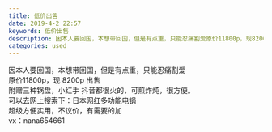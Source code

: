 ```yaml
---
title: 低价出售
date: 2019-4-2 22:57
keywords: 低价出售
description: 因本人要回国，本想带回国，但是有点重，只能忍痛割爱原价11800p，现8200p出售附赠三种锅盘，小红手抖音都很火的，可煎炸炖，很方便。可以去网上搜索下：日本网红多功能电锅超级方便实用，不议价，有需要的加vx：nana654661
categories: used
---
```

<td class="t_f" id="postmessage_3379147">

因本人要回国，本想带回国，但是有点重，只能忍痛割爱<br/>
原价11800p，现 8200p 出售<br/>
附赠三种锅盘，小红手 抖音都很火的，可煎炸炖，很方便。<br/>
可以去网上搜索下：日本网红多功能电锅<br/>
超级方便实用，不议价，有需要的加<br/>
vx：nana654661</td>
